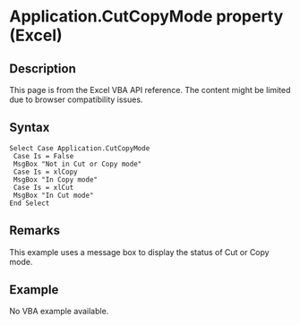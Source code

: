 # Application.CutCopyMode property (Excel)

## Description
This page is from the Excel VBA API reference. The content might be limited due to browser compatibility issues.

## Syntax
```vba
Select Case Application.CutCopyMode 
 Case Is = False 
 MsgBox "Not in Cut or Copy mode" 
 Case Is = xlCopy 
 MsgBox "In Copy mode" 
 Case Is = xlCut 
 MsgBox "In Cut mode" 
End Select
```

## Remarks
This example uses a message box to display the status of Cut or Copy mode.

## Example
No VBA example available.
